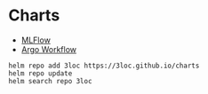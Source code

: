 # Charts

* [MLFlow](https://github.com/3loc/charts/tree/master/mlflow)
* [Argo Workflow](https://github.com/3loc/argo-helm/tree/master/charts/argo)

```
helm repo add 3loc https://3loc.github.io/charts
helm repo update
helm search repo 3loc
```

